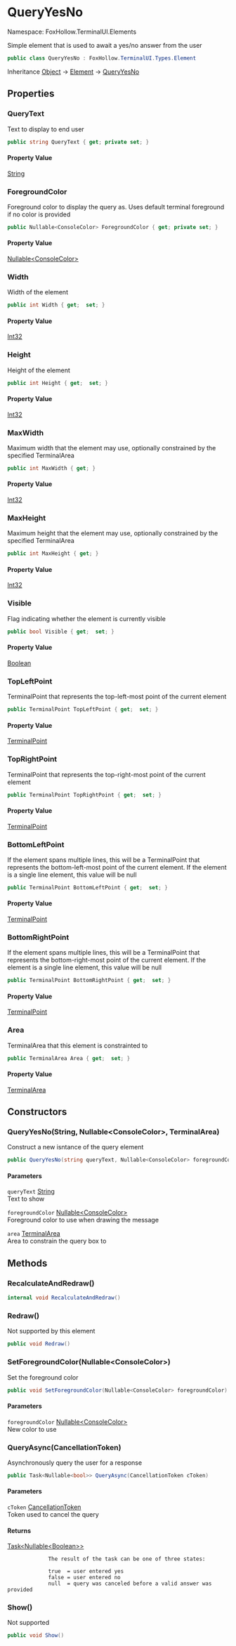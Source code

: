 # QueryYesNo

Namespace: FoxHollow.TerminalUI.Elements

Simple element that is used to await a yes/no answer from the user

```csharp
public class QueryYesNo : FoxHollow.TerminalUI.Types.Element
```

Inheritance [Object](https://docs.microsoft.com/en-us/dotnet/api/system.object) → [Element](./foxhollow.terminalui.types.element.md) → [QueryYesNo](./foxhollow.terminalui.elements.queryyesno.md)

## Properties

### **QueryText**

Text to display to end user

```csharp
public string QueryText { get; private set; }
```

#### Property Value

[String](https://docs.microsoft.com/en-us/dotnet/api/system.string)<br>

### **ForegroundColor**

Foreground color to display the query as. Uses default terminal foreground 
 if no color is provided

```csharp
public Nullable<ConsoleColor> ForegroundColor { get; private set; }
```

#### Property Value

[Nullable&lt;ConsoleColor&gt;](https://docs.microsoft.com/en-us/dotnet/api/system.nullable-1)<br>

### **Width**

Width of the element

```csharp
public int Width { get;  set; }
```

#### Property Value

[Int32](https://docs.microsoft.com/en-us/dotnet/api/system.int32)<br>

### **Height**

Height of the element

```csharp
public int Height { get;  set; }
```

#### Property Value

[Int32](https://docs.microsoft.com/en-us/dotnet/api/system.int32)<br>

### **MaxWidth**

Maximum width that the element may use, optionally constrained by the
 specified TerminalArea

```csharp
public int MaxWidth { get; }
```

#### Property Value

[Int32](https://docs.microsoft.com/en-us/dotnet/api/system.int32)<br>

### **MaxHeight**

Maximum height that the element may use, optionally constrained by the
 specified TerminalArea

```csharp
public int MaxHeight { get; }
```

#### Property Value

[Int32](https://docs.microsoft.com/en-us/dotnet/api/system.int32)<br>

### **Visible**

Flag indicating whether the element is currently visible

```csharp
public bool Visible { get;  set; }
```

#### Property Value

[Boolean](https://docs.microsoft.com/en-us/dotnet/api/system.boolean)<br>

### **TopLeftPoint**

TerminalPoint that represents the top-left-most point of the current element

```csharp
public TerminalPoint TopLeftPoint { get;  set; }
```

#### Property Value

[TerminalPoint](./foxhollow.terminalui.terminalpoint.md)<br>

### **TopRightPoint**

TerminalPoint that represents the top-right-most point of the current element

```csharp
public TerminalPoint TopRightPoint { get;  set; }
```

#### Property Value

[TerminalPoint](./foxhollow.terminalui.terminalpoint.md)<br>

### **BottomLeftPoint**

If the element spans multiple lines, this will be a TerminalPoint that represents 
 the bottom-left-most point of the current element. If the element is a single line
 element, this value will be null

```csharp
public TerminalPoint BottomLeftPoint { get;  set; }
```

#### Property Value

[TerminalPoint](./foxhollow.terminalui.terminalpoint.md)<br>

### **BottomRightPoint**

If the element spans multiple lines, this will be a TerminalPoint that represents 
 the bottom-right-most point of the current element. If the element is a single line
 element, this value will be null

```csharp
public TerminalPoint BottomRightPoint { get;  set; }
```

#### Property Value

[TerminalPoint](./foxhollow.terminalui.terminalpoint.md)<br>

### **Area**

TerminalArea that this element is constrainted to

```csharp
public TerminalArea Area { get;  set; }
```

#### Property Value

[TerminalArea](./foxhollow.terminalui.types.terminalarea.md)<br>

## Constructors

### **QueryYesNo(String, Nullable&lt;ConsoleColor&gt;, TerminalArea)**

Construct a new isntance of the query element

```csharp
public QueryYesNo(string queryText, Nullable<ConsoleColor> foregroundColor, TerminalArea area)
```

#### Parameters

`queryText` [String](https://docs.microsoft.com/en-us/dotnet/api/system.string)<br>
Text to show

`foregroundColor` [Nullable&lt;ConsoleColor&gt;](https://docs.microsoft.com/en-us/dotnet/api/system.nullable-1)<br>
Foreground color to use when drawing the message

`area` [TerminalArea](./foxhollow.terminalui.types.terminalarea.md)<br>
Area to constrain the query box to

## Methods

### **RecalculateAndRedraw()**



```csharp
internal void RecalculateAndRedraw()
```

### **Redraw()**

Not supported by this element

```csharp
public void Redraw()
```

### **SetForegroundColor(Nullable&lt;ConsoleColor&gt;)**

Set the foreground color

```csharp
public void SetForegroundColor(Nullable<ConsoleColor> foregroundColor)
```

#### Parameters

`foregroundColor` [Nullable&lt;ConsoleColor&gt;](https://docs.microsoft.com/en-us/dotnet/api/system.nullable-1)<br>
New color to use

### **QueryAsync(CancellationToken)**

Asynchronously query the user for a response

```csharp
public Task<Nullable<bool>> QueryAsync(CancellationToken cToken)
```

#### Parameters

`cToken` [CancellationToken](https://docs.microsoft.com/en-us/dotnet/api/system.threading.cancellationtoken)<br>
Token used to cancel the query

#### Returns

[Task&lt;Nullable&lt;Boolean&gt;&gt;](https://docs.microsoft.com/en-us/dotnet/api/system.threading.tasks.task-1)<br>

                 The result of the task can be one of three states:
            
                 true  = user entered yes
                 false = user entered no
                 null  = query was canceled before a valid answer was provided

### **Show()**

Not supported

```csharp
public void Show()
```
